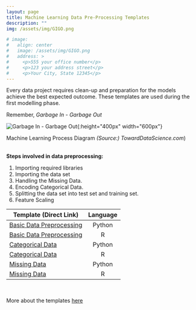 ```yaml
---
layout: page
title: Machine Learning Data Pre-Processing Templates
description: ""
img: /assets/img/GIGO.png

# image:
#   align: center
#   image: /assets/img/GIGO.png
#   address: >
#     <p>555 your office number</p>
#     <p>123 your address street</p>
#     <p>Your City, State 12345</p>
---
```


Every data project requires clean-up and preparation for the models achieve the best expected outcome. These templates are used during the first modelling phase.

Remember, *Garbage In - Garbage Out*

![Garbage In - Garbage Out](/portfolio/assets/img/GIGO.png){:height="400px" width="600px"}

<div class="col three caption">
	Machine Learning Process Diagram <em>(Source:) TowardDataScience.com</em>)
</div>
<br/>

**Steps involved in data preprocessing:**

1. Importing required libraries
1. Importing the data set
1. Handling the Missing Data.
1. Encoding Categorical Data.
1. Splitting the data set into test set and training set.
1. Feature Scaling

| Template (Direct Link)   |  Language  |
|--------------------------|:----------:|
| [Basic Data Preprocessing](https://github.com/jeremywood-ai/MLTemplates/blob/master/dataprocessing/data_preprocessing_template.py) | Python     |
| [Basic Data Preprocessing](https://github.com/jeremywood-ai/MLTemplates/blob/master/dataprocessing/data_preprocessing_template.R) | R          |
| [Categorical Data](https://github.com/jeremywood-ai/MLTemplates/blob/master/dataprocessing/categorical_data.py) | Python |
| [Categorical Data](https://github.com/jeremywood-ai/MLTemplates/blob/master/dataprocessing/categorical_data.R) | R |
| [Missing Data](https://github.com/jeremywood-ai/MLTemplates/blob/master/dataprocessing/missing_data.py) | Python |
| [Missing Data](https://github.com/jeremywood-ai/MLTemplates/blob/master/dataprocessing/missing_data.R) | R |

<br/>

More about the templates [here](https://github.com/jeremywood-ai/MLTemplates/blob/master/dataprocessing/readme_data.md)